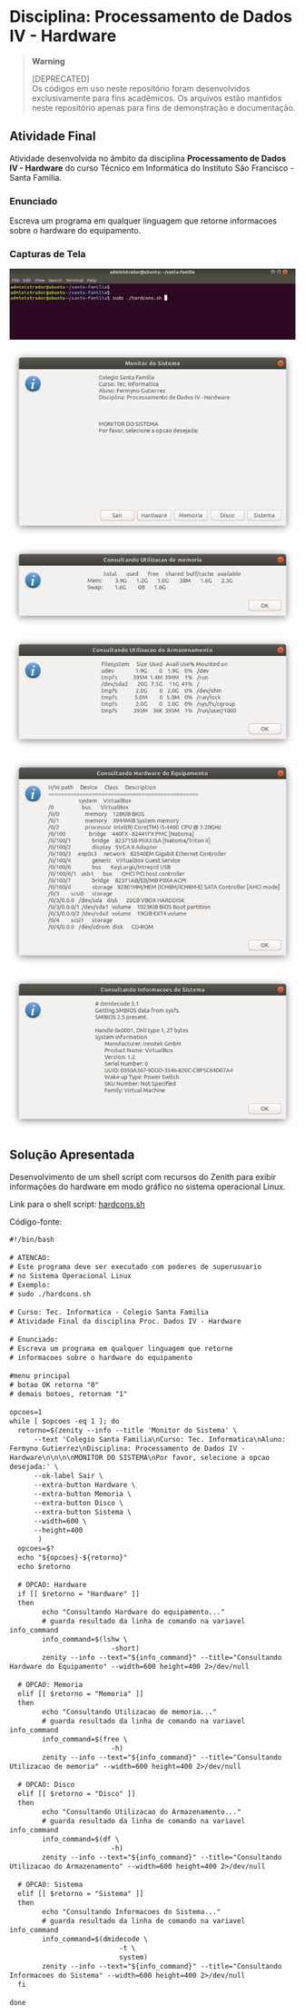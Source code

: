 # Disciplina: Processamento de Dados IV - Hardware

> **Warning**
> 
> [DEPRECATED]  
> Os códigos em uso neste repositório foram desenvolvidos exclusivamente para fins acadêmicos. Os arquivos estão mantidos neste repositório apenas para fins de demonstração e documentação.  


## Atividade Final

Atividade desenvolvida no âmbito da disciplina **Processamento de Dados IV - Hardware** do curso Técnico em Informática do Instituto São Francisco - Santa Família.

### Enunciado

Escreva um programa em qualquer linguagem que retorne informacoes sobre o hardware do equipamento.

### Capturas de Tela

![Execução em linha de comando](images/screenshot-00.png)

![Menu Principal](images/screenshot-01.png)

![Consulta de Memória RAM](images/screenshot-02.png)

![Consulta de Utilização de Espaço em Disco](images/screenshot-03.png)

![Consulta de Hardware](images/screenshot-04.png)

![Consulta de Informações do Sistema](images/screenshot-05.png)

## Solução Apresentada

Desenvolvimento de um shell script com recursos do Zenith para exibir informações do hardware em modo gráfico no sistema operacional Linux.  

Link para o shell script: <a href="https://github.com/fermyno/postsecondary-technical-information-technology/blob/main/proc-dados-iv-hardware/src/hardcons.sh">hardcons.sh</a>

Código-fonte:  

```
#!/bin/bash

# ATENCAO:
# Este programa deve ser executado com poderes de superusuario
# no Sistema Operacional Linux
# Exemplo:
# sudo ./hardcons.sh

# Curso: Tec. Informatica - Colegio Santa Familia
# Atividade Final da disciplina Proc. Dados IV - Hardware

# Enunciado:
# Escreva um programa em qualquer linguagem que retorne
# informacoes sobre o hardware do equipamento

#menu principal
# botao OK retorna "0"
# demais botoes, retornam "1"

opcoes=1 
while [ $opcoes -eq 1 ]; do
  retorno=$(zenity --info --title 'Monitor do Sistema' \
      --text 'Colegio Santa Familia\nCurso: Tec. Informatica\nAluno: Fermyno Gutierrez\nDisciplina: Processamento de Dados IV - Hardware\n\n\n\nMONITOR DO SISTEMA\nPor favor, selecione a opcao desejada:' \
      --ok-label Sair \
      --extra-button Hardware \
      --extra-button Memoria \
      --extra-button Disco \
      --extra-button Sistema \
      --width=600 \
      --height=400
       )
  opcoes=$?
  echo "${opcoes}-${retorno}"
  echo $retorno
  
  # OPCAO: Hardware
  if [[ $retorno = "Hardware" ]]
  then
        echo "Consultando Hardware do equipamento..."
		# guarda resultado da linha de comando na variavel info_command
        info_command=$(lshw \
                         -short)
        zenity --info --text="${info_command}" --title="Consultando Hardware do Equipamento" --width=600 height=400 2>/dev/null

  # OPCAO: Memoria
  elif [[ $retorno = "Memoria" ]]
  then
        echo "Consultando Utilizacao de memoria..."
		# guarda resultado da linha de comando na variavel info_command
        info_command=$(free \
                         -h)
        zenity --info --text="${info_command}" --title="Consultando Utilizacao de memoria" --width=600 height=400 2>/dev/null

  # OPCAO: Disco
  elif [[ $retorno = "Disco" ]]
  then
        echo "Consultando Utilizacao do Armazenamento..."
		# guarda resultado da linha de comando na variavel info_command
        info_command=$(df \
                         -h)
        zenity --info --text="${info_command}" --title="Consultando Utilizacao do Armazenamento" --width=600 height=400 2>/dev/null

  # OPCAO: Sistema
  elif [[ $retorno = "Sistema" ]]
  then
        echo "Consultando Informacoes do Sistema..."
		# guarda resultado da linha de comando na variavel info_command
        info_command=$(dmidecode \
                           -t \
                           system)
        zenity --info --text="${info_command}" --title="Consultando Informacoes do Sistema" --width=600 height=400 2>/dev/null
  fi

done
```
